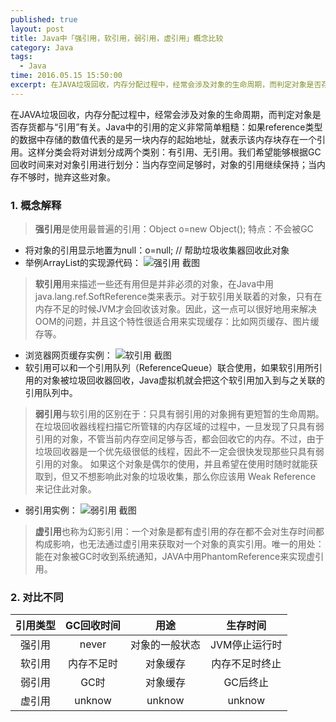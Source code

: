 ```yaml
---
published: true
layout: post
title: Java中「强引用，软引用，弱引用，虚引用」概念比较
category: Java
tags: 
  - Java
time: 2016.05.15 15:50:00
excerpt: 在JAVA垃圾回收，内存分配过程中，经常会涉及对象的生命周期，而判定对象是否存货都与“引用”有关。Java中的引用的定义非常简单粗糙：如果reference类型的数据中存储的数值代表的是另一块内存的起始地址，就表示该内存块存在一个引用。这样分类会将对讲划分成两个类别：有引用、无引用。我们希望能够根据GC回收时间来对对象引用进行划分：当内存空间足够时，对象的引用继续保持；当内存不够时，抛弃这些对象。
---
```

在JAVA垃圾回收，内存分配过程中，经常会涉及对象的生命周期，而判定对象是否存货都与“引用”有关。Java中的引用的定义非常简单粗糙：如果reference类型的数据中存储的数值代表的是另一块内存的起始地址，就表示该内存块存在一个引用。这样分类会将对讲划分成两个类别：有引用、无引用。我们希望能够根据GC回收时间来对对象引用进行划分：当内存空间足够时，对象的引用继续保持；当内存不够时，抛弃这些对象。

<!--more-->

### 1. 概念解释
>**强引用**是使用最普遍的引用：Object o=new Object();  特点：不会被GC

 - 将对象的引用显示地置为null：o=null;     // 帮助垃圾收集器回收此对象
 - 举例ArrayList的实现源代码：
  ![强引用 截图](http://sunxiaobiu.github.io/img/20160515P1.jpg)

>**软引用**用来描述一些还有用但是并非必须的对象，在Java中用java.lang.ref.SoftReference类来表示。对于软引用关联着的对象，只有在内存不足的时候JVM才会回收该对象。因此，这一点可以很好地用来解决OOM的问题，并且这个特性很适合用来实现缓存：比如网页缓存、图片缓存等。

 - 浏览器网页缓存实例：
 ![软引用 截图](http://sunxiaobiu.github.io/img/20160515P2.jpg)
 - 软引用可以和一个引用队列（ReferenceQueue）联合使用，如果软引用所引用的对象被垃圾回收器回收，Java虚拟机就会把这个软引用加入到与之关联的引用队列中。


>**弱引用**与软引用的区别在于：只具有弱引用的对象拥有更短暂的生命周期。在垃圾回收器线程扫描它所管辖的内存区域的过程中，一旦发现了只具有弱引用的对象，不管当前内存空间足够与否，都会回收它的内存。不过，由于垃圾回收器是一个优先级很低的线程，因此不一定会很快发现那些只具有弱引用的对象。
         如果这个对象是偶尔的使用，并且希望在使用时随时就能获取到，但又不想影响此对象的垃圾收集，那么你应该用 Weak Reference 来记住此对象。  
          
 - 弱引用实例：
 ![弱引用 截图](http://sunxiaobiu.github.io/img/20160515P3.jpg)


>**虚引用**也称为幻影引用：一个对象是都有虚引用的存在都不会对生存时间都构成影响，也无法通过虚引用来获取对一个对象的真实引用。唯一的用处：能在对象被GC时收到系统通知，JAVA中用PhantomReference来实现虚引用。


### 2. 对比不同

| 引用类型  | GC回收时间  |  用途  |  生存时间  |
| :----:  |:----: | :----: |:----:  |
|强引用	|never	    |对象的一般状态	 |JVM停止运行时|
|软引用	|内存不足时	|对象缓存	     |内存不足时终止|
|弱引用	|GC时	    |对象缓存        |GC后终止|
|虚引用	|unknow	    |unknow	         |unknow|